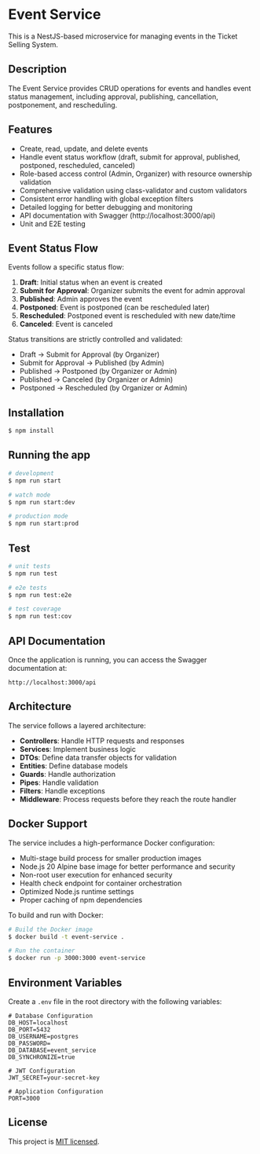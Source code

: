 # Event Service

This is a NestJS-based microservice for managing events in the Ticket Selling System.

## Description

The Event Service provides CRUD operations for events and handles event status management, including approval, publishing, cancellation, postponement, and rescheduling.

## Features

- Create, read, update, and delete events
- Handle event status workflow (draft, submit for approval, published, postponed, rescheduled, canceled)
- Role-based access control (Admin, Organizer) with resource ownership validation
- Comprehensive validation using class-validator and custom validators
- Consistent error handling with global exception filters
- Detailed logging for better debugging and monitoring
- API documentation with Swagger (http://localhost:3000/api)
- Unit and E2E testing

## Event Status Flow

Events follow a specific status flow:

1. **Draft**: Initial status when an event is created
2. **Submit for Approval**: Organizer submits the event for admin approval
3. **Published**: Admin approves the event
4. **Postponed**: Event is postponed (can be rescheduled later)
5. **Rescheduled**: Postponed event is rescheduled with new date/time
6. **Canceled**: Event is canceled

Status transitions are strictly controlled and validated:

- Draft → Submit for Approval (by Organizer)
- Submit for Approval → Published (by Admin)
- Published → Postponed (by Organizer or Admin)
- Published → Canceled (by Organizer or Admin)
- Postponed → Rescheduled (by Organizer or Admin)

## Installation

```bash
$ npm install
```

## Running the app

```bash
# development
$ npm run start

# watch mode
$ npm run start:dev

# production mode
$ npm run start:prod
```

## Test

```bash
# unit tests
$ npm run test

# e2e tests
$ npm run test:e2e

# test coverage
$ npm run test:cov
```

## API Documentation

Once the application is running, you can access the Swagger documentation at:

```
http://localhost:3000/api
```

## Architecture

The service follows a layered architecture:

- **Controllers**: Handle HTTP requests and responses
- **Services**: Implement business logic
- **DTOs**: Define data transfer objects for validation
- **Entities**: Define database models
- **Guards**: Handle authorization
- **Pipes**: Handle validation
- **Filters**: Handle exceptions
- **Middleware**: Process requests before they reach the route handler

## Docker Support

The service includes a high-performance Docker configuration:

- Multi-stage build process for smaller production images
- Node.js 20 Alpine base image for better performance and security
- Non-root user execution for enhanced security
- Health check endpoint for container orchestration
- Optimized Node.js runtime settings
- Proper caching of npm dependencies

To build and run with Docker:

```bash
# Build the Docker image
$ docker build -t event-service .

# Run the container
$ docker run -p 3000:3000 event-service
```

## Environment Variables

Create a `.env` file in the root directory with the following variables:

```
# Database Configuration
DB_HOST=localhost
DB_PORT=5432
DB_USERNAME=postgres
DB_PASSWORD=
DB_DATABASE=event_service
DB_SYNCHRONIZE=true

# JWT Configuration
JWT_SECRET=your-secret-key

# Application Configuration
PORT=3000
```

## License

This project is [MIT licensed](LICENSE).
